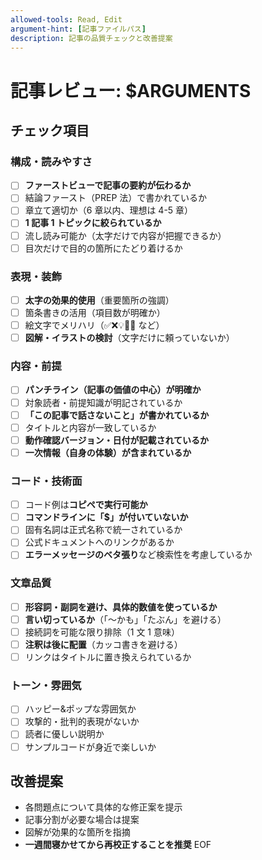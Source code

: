 ```yaml
---
allowed-tools: Read, Edit
argument-hint: [記事ファイルパス]
description: 記事の品質チェックと改善提案
---
```


# 記事レビュー: $ARGUMENTS

## チェック項目

### 構成・読みやすさ

- [ ] **ファーストビューで記事の要約が伝わるか**
- [ ] 結論ファースト（PREP 法）で書かれているか
- [ ] 章立て適切か（6 章以内、理想は 4-5 章）
- [ ] **1 記事 1 トピックに絞られているか**
- [ ] 流し読み可能か（太字だけで内容が把握できるか）
- [ ] 目次だけで目的の箇所にたどり着けるか

### 表現・装飾

- [ ] **太字の効果的使用**（重要箇所の強調）
- [ ] 箇条書きの活用（項目数が明確か）
- [ ] 絵文字でメリハリ（✅❌💡🎉🚀 など）
- [ ] **図解・イラストの検討**（文字だけに頼っていないか）

### 内容・前提

- [ ] **パンチライン（記事の価値の中心）が明確か**
- [ ] 対象読者・前提知識が明記されているか
- [ ] **「この記事で話さないこと」が書かれているか**
- [ ] タイトルと内容が一致しているか
- [ ] **動作確認バージョン・日付が記載されているか**
- [ ] **一次情報（自身の体験）が含まれているか**

### コード・技術面

- [ ] コード例は**コピペで実行可能か**
- [ ] **コマンドラインに「$」が付いていないか**
- [ ] 固有名詞は正式名称で統一されているか
- [ ] 公式ドキュメントへのリンクがあるか
- [ ] **エラーメッセージのベタ張り**など検索性を考慮しているか

### 文章品質

- [ ] **形容詞・副詞を避け、具体的数値を使っているか**
- [ ] **言い切っているか**（「〜かも」「たぶん」を避ける）
- [ ] 接続詞を可能な限り排除（1 文 1 意味）
- [ ] **注釈は後に配置**（カッコ書きを避ける）
- [ ] リンクはタイトルに置き換えられているか

### トーン・雰囲気

- [ ] ハッピー&ポップな雰囲気か
- [ ] 攻撃的・批判的表現がないか
- [ ] 読者に優しい説明か
- [ ] サンプルコードが身近で楽しいか

## 改善提案

- 各問題点について具体的な修正案を提示
- 記事分割が必要な場合は提案
- 図解が効果的な箇所を指摘
- **一週間寝かせてから再校正することを推奨**
  EOF
